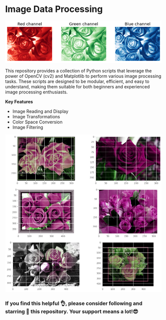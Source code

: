 # Image Data Processing
![Alt text](images/colorRGB.png)

This repository provides a collection of Python scripts that leverage the power of OpenCV (cv2) and Matplotlib to perform various image processing tasks. These scripts are designed to be modular, efficient, and easy to understand, making them suitable for both beginners and experienced image processing enthusiasts.

**Key Features**

* Image Reading and Display
* Image Transformations
* Color Space Conversion
* Image Filtering
  
![Alt text](images/plotImg.png)

### If you find this helpful 👌, please consider following and starring 🌟 this repository. Your support means a lot!😎